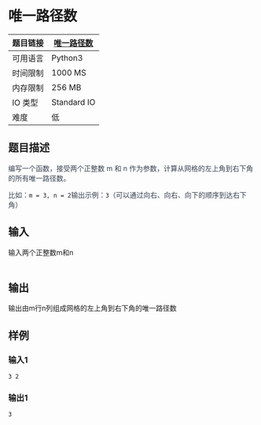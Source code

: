 # 唯一路径数

| 题目链接 | [唯一路径数](http://xmuoj.com/problem/P015) |
| --- | --- |
| 可用语言 | Python3 |
| 时间限制 | 1000 MS |
| 内存限制 | 256 MB |
| IO 类型 | Standard IO |
| 难度 | 低 |

## 题目描述

<p><span style="color: rgb(55, 65, 81);">编写一个函数</span><span style="color: rgb(55, 65, 81);">，接受两个正整数 m 和 n 作为参数，计算从网格的左上角到右下角的所有唯一路径数。</span></p><p><span style="color: rgb(55, 65, 81);">比如：</span><code>m = 3, n = 2</code><span style="color: rgb(55, 65, 81);">输出示例：</span><code>3</code><span style="color: rgb(55, 65, 81);">（可以通过向右、向右、向下的顺序到达右下角）</span><br /></p>

## 输入

<p>输入两个正整数m和n<br /><br /></p>

## 输出

<p>输出由m行n列组成网格的左上角到右下角的唯一路径数</p>

## 样例

### 输入1

```
3 2
```

### 输出1

```
3
```


